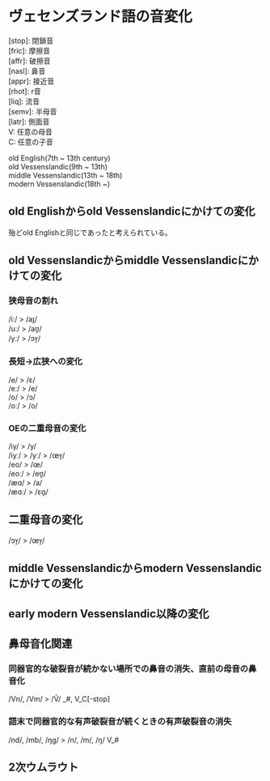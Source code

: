 # ヴェセンズランド語の音変化

\[stop\]: 閉鎖音  
\[fric\]: 摩擦音  
\[affr\]: 破擦音  
\[nasl\]: 鼻音  
\[appr\]: 接近音  
\[rhot\]: r音  
\[liq\]: 流音  
\[semv\]: 半母音  
\[latr\]: 側面音  
V: 任意の母音  
C: 任意の子音

old English(7th ~ 13th century)  
old Vessenslandic(9th ~ 13th)  
middle Vessenslandic(13th ~ 18th)  
modern Vessenslandic(18th ~)

## old Englishからold Vessenslandicにかけての変化

殆どold Englishと同じであったと考えられている。


## old Vessenslandicからmiddle Vessenslandicにかけての変化

### 狭母音の割れ

/iː/ > /aɪ̯/  
/uː/ > /aʊ̯/  
/yː/ > /ɔʏ̯/

### 長短→広狭への変化

/e/ > /ɛ/  
/eː/ > /e/  
/o/ > /ɔ/  
/oː/ > /o/

### OEの二重母音の変化

/iy/ > /y/  
/iyː/ > /yː/ > /œʏ̯/  
/eo/ > /œ/  
/eoː/ > /eʊ̯/  
/æɑ/ > /a/  
/æɑː/ > /ɛɑ̯/

## 二重母音の変化

/ɔʏ̯/ > /œʏ̯/

## middle Vessenslandicからmodern Vessenslandicにかけての変化

## early modern Vessenslandic以降の変化

## 鼻母音化関連

### 同器官的な破裂音が続かない場所での鼻音の消失、直前の母音の鼻音化

/Vn/, /Vm/ > /Ṽ/ \_\#, V\_C\[-stop\]

### 語末で同器官的な有声破裂音が続くときの有声破裂音の消失

/nd/, /mb/, /ŋg/ > /n/, /m/, /ŋ/ V\_\#  




## 2次ウムラウト



